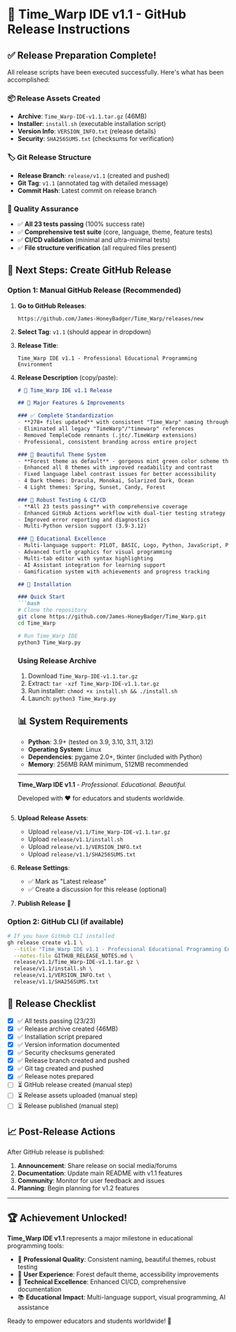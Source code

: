 # 🚀 Time_Warp IDE v1.1 - GitHub Release Instructions

## ✅ Release Preparation Complete!

All release scripts have been executed successfully. Here's what has been accomplished:

### 📦 Release Assets Created
- **Archive**: `Time_Warp-IDE-v1.1.tar.gz` (46MB)
- **Installer**: `install.sh` (executable installation script)
- **Version Info**: `VERSION_INFO.txt` (release details)
- **Security**: `SHA256SUMS.txt` (checksums for verification)

### 🏷️ Git Release Structure
- **Release Branch**: `release/v1.1` (created and pushed)
- **Git Tag**: `v1.1` (annotated tag with detailed message)
- **Commit Hash**: Latest commit on release branch

### 🧪 Quality Assurance
- ✅ **All 23 tests passing** (100% success rate)
- ✅ **Comprehensive test suite** (core, language, theme, feature tests)
- ✅ **CI/CD validation** (minimal and ultra-minimal tests)
- ✅ **File structure verification** (all required files present)

## 🎯 Next Steps: Create GitHub Release

### Option 1: Manual GitHub Release (Recommended)

1. **Go to GitHub Releases**:
   ```
   https://github.com/James-HoneyBadger/Time_Warp/releases/new
   ```

2. **Select Tag**: `v1.1` (should appear in dropdown)

3. **Release Title**:
   ```
   Time_Warp IDE v1.1 - Professional Educational Programming Environment
   ```

4. **Release Description** (copy/paste):
   ```markdown
   # 🎉 Time_Warp IDE v1.1 Release

   ## 🌟 Major Features & Improvements

   ### ✅ Complete Standardization
   - **278+ files updated** with consistent "Time_Warp" naming throughout codebase
   - Eliminated all legacy "TimeWarp"/"timewarp" references
   - Removed TempleCode remnants (.jtc/.TimeWarp extensions)
   - Professional, consistent branding across entire project

   ### 🎨 Beautiful Theme System
   - **Forest theme as default** - gorgeous mint green color scheme that's easy on the eyes
   - Enhanced all 8 themes with improved readability and contrast
   - Fixed language label contrast issues for better accessibility
   - 4 Dark themes: Dracula, Monokai, Solarized Dark, Ocean
   - 4 Light themes: Spring, Sunset, Candy, Forest

   ### 🧪 Robust Testing & CI/CD
   - **All 23 tests passing** with comprehensive coverage
   - Enhanced GitHub Actions workflow with dual-tier testing strategy
   - Improved error reporting and diagnostics
   - Multi-Python version support (3.9-3.12)

   ### 🚀 Educational Excellence
   - Multi-language support: PILOT, BASIC, Logo, Python, JavaScript, Perl
   - Advanced turtle graphics for visual programming
   - Multi-tab editor with syntax highlighting
   - AI Assistant integration for learning support
   - Gamification system with achievements and progress tracking

   ## 🔧 Installation

   ### Quick Start
   ```bash
   # Clone the repository
   git clone https://github.com/James-HoneyBadger/Time_Warp.git
   cd Time_Warp

   # Run Time_Warp IDE
   python3 Time_Warp.py
   ```

   ### Using Release Archive
   1. Download `Time_Warp-IDE-v1.1.tar.gz`
   2. Extract: `tar -xzf Time_Warp-IDE-v1.1.tar.gz`
   3. Run installer: `chmod +x install.sh && ./install.sh`
   4. Launch: `python3 Time_Warp.py`

   ## 📊 System Requirements
   - **Python**: 3.9+ (tested on 3.9, 3.10, 3.11, 3.12)
   - **Operating System**: Linux
   - **Dependencies**: pygame 2.0+, tkinter (included with Python)
   - **Memory**: 256MB RAM minimum, 512MB recommended

   ---
   **Time_Warp IDE v1.1** - *Professional. Educational. Beautiful.*

   Developed with ❤️ for educators and students worldwide.
   ```

5. **Upload Release Assets**:
   - Upload `release/v1.1/Time_Warp-IDE-v1.1.tar.gz`
   - Upload `release/v1.1/install.sh`
   - Upload `release/v1.1/VERSION_INFO.txt`
   - Upload `release/v1.1/SHA256SUMS.txt`

6. **Release Settings**:
   - ✅ Mark as "Latest release"
   - ✅ Create a discussion for this release (optional)

7. **Publish Release** 🚀

### Option 2: GitHub CLI (if available)
```bash
# If you have GitHub CLI installed
gh release create v1.1 \
  --title "Time_Warp IDE v1.1 - Professional Educational Programming Environment" \
  --notes-file GITHUB_RELEASE_NOTES.md \
  release/v1.1/Time_Warp-IDE-v1.1.tar.gz \
  release/v1.1/install.sh \
  release/v1.1/VERSION_INFO.txt \
  release/v1.1/SHA256SUMS.txt
```

## 🎉 Release Checklist

- [x] ✅ All tests passing (23/23)
- [x] ✅ Release archive created (46MB)
- [x] ✅ Installation script prepared
- [x] ✅ Version information documented
- [x] ✅ Security checksums generated
- [x] ✅ Release branch created and pushed
- [x] ✅ Git tag created and pushed
- [x] ✅ Release notes prepared
- [ ] ⏳ GitHub release created (manual step)
- [ ] ⏳ Release assets uploaded (manual step)
- [ ] ⏳ Release published (manual step)

## 📈 Post-Release Actions

After GitHub release is published:

1. **Announcement**: Share release on social media/forums
2. **Documentation**: Update main README with v1.1 features
3. **Community**: Monitor for user feedback and issues
4. **Planning**: Begin planning for v1.2 features

---

## 🏆 Achievement Unlocked!

**Time_Warp IDE v1.1** represents a major milestone in educational programming tools:

- 🎯 **Professional Quality**: Consistent naming, beautiful themes, robust testing
- 🎨 **User Experience**: Forest default theme, accessibility improvements  
- 🔧 **Technical Excellence**: Enhanced CI/CD, comprehensive documentation
- 📚 **Educational Impact**: Multi-language support, visual programming, AI assistance

Ready to empower educators and students worldwide! 🌟